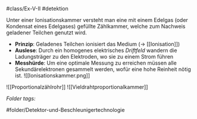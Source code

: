 #class/Ex-V-II #detektion 

Unter einer Ionisationskammer versteht man eine mit einem Edelgas (oder Kondensat eines Edelgases) gefüllte Zählkammer, welche zum Nachweis geladener Teilchen genutzt wird.
- **Prinzip**: Geladenes Teilchen ionisiert das Medium (-> [[Ionisation]])
- **Auslese**: Durch ein homogenes elektrisches *Driftfeld* wandern die Ladungsträger zu den Elektroden, wo sie zu einem Strom führen
- **Messhürde**: Um eine optimale Messung zu erreichen müssen alle Sekundärelektronen gesammelt werden, wofür eine hohe Reinheit nötig ist.
![[Ionisationskammer.png]]

![[Proportionalzählrohr]]
![[Vieldrahtproportionalkammer]] 



 *Folder tags:*

#folder/Detektor-und-Beschleunigertechnologie